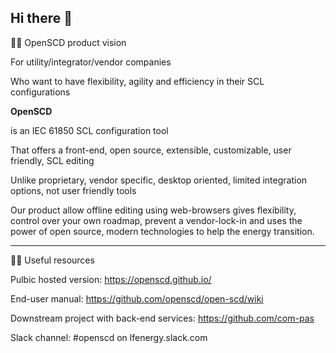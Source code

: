 ## Hi there 👋

🙋‍♀️ OpenSCD product vision

For utility/integrator/vendor companies​

Who want to have flexibility, agility and efficiency in their SCL configurations​

**OpenSCD**​

is an IEC 61850 SCL configuration tool​

That offers a front-end, open source, extensible, customizable, user friendly, SCL editing​

Unlike proprietary, vendor specific, desktop oriented, limited integration options, not user friendly tools ​

Our product allow offline editing using web-browsers gives flexibility, control over your own roadmap, prevent a vendor-lock-in and uses the power of open source, modern technologies to help the energy transition.

---


👩‍💻 Useful resources


Pulbic hosted version: https://openscd.github.io/

End-user manual: https://github.com/openscd/open-scd/wiki

Downstream project with back-end services: https://github.com/com-pas

Slack channel: #openscd on lfenergy.slack.com
